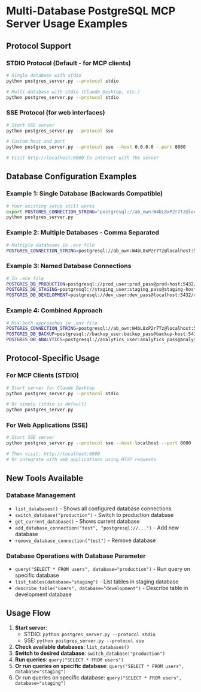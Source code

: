 # Multi-Database PostgreSQL MCP Server Usage Examples

## Protocol Support

### STDIO Protocol (Default - for MCP clients)
```bash
# Single database with stdio
python postgres_server.py --protocol stdio

# Multi-database with stdio (Claude Desktop, etc.)
python postgres_server.py --protocol stdio
```

### SSE Protocol (for web interfaces)
```bash
# Start SSE server
python postgres_server.py --protocol sse

# Custom host and port
python postgres_server.py --protocol sse --host 0.0.0.0 --port 8080

# Visit http://localhost:8000 to interact with the server
```

## Database Configuration Examples

### Example 1: Single Database (Backwards Compatible)
```bash
# Your existing setup still works
export POSTGRES_CONNECTION_STRING="postgresql://ab_own:W4bL8xP2r7Tz@localhost:5432/afcdb_ab"
python postgres_server.py
```

### Example 2: Multiple Databases - Comma Separated
```bash
# Multiple databases in .env file
POSTGRES_CONNECTION_STRING=postgresql://ab_own:W4bL8xP2r7Tz@localhost:5432/afcdb_ab,postgresql://user2:pass2@host2:5432/db2,postgresql://user3:pass3@host3:5432/db3
```

### Example 3: Named Database Connections
```bash
# In .env file
POSTGRES_DB_PRODUCTION=postgresql://prod_user:prod_pass@prod-host:5432/prod_db
POSTGRES_DB_STAGING=postgresql://staging_user:staging_pass@staging-host:5432/staging_db
POSTGRES_DB_DEVELOPMENT=postgresql://dev_user:dev_pass@localhost:5432/dev_db
```

### Example 4: Combined Approach
```bash
# Mix both approaches in .env file
POSTGRES_CONNECTION_STRING=postgresql://ab_own:W4bL8xP2r7Tz@localhost:5432/afcdb_ab
POSTGRES_DB_BACKUP=postgresql://backup_user:backup_pass@backup-host:5432/backup_db
POSTGRES_DB_ANALYTICS=postgresql://analytics_user:analytics_pass@analytics-host:5432/analytics_db
```

## Protocol-Specific Usage

### For MCP Clients (STDIO)
```bash
# Start server for Claude Desktop
python postgres_server.py --protocol stdio

# Or simply (stdio is default)
python postgres_server.py
```

### For Web Applications (SSE)
```bash
# Start SSE server
python postgres_server.py --protocol sse --host localhost --port 8000

# Then visit: http://localhost:8000
# Or integrate with web applications using HTTP requests
```

## New Tools Available

### Database Management
- `list_databases()` - Shows all configured database connections
- `switch_database("production")` - Switch to production database
- `get_current_database()` - Shows current database
- `add_database_connection("test", "postgresql://...")` - Add new database
- `remove_database_connection("test")` - Remove database

### Database Operations with Database Parameter
- `query("SELECT * FROM users", database="production")` - Run query on specific database
- `list_tables(database="staging")` - List tables in staging database
- `describe_table("users", database="development")` - Describe table in development database

## Usage Flow
1. **Start server**: 
   - STDIO: `python postgres_server.py --protocol stdio`
   - SSE: `python postgres_server.py --protocol sse`
2. **Check available databases**: `list_databases()`
3. **Switch to desired database**: `switch_database("production")`
4. **Run queries**: `query("SELECT * FROM users")`
5. **Or run queries on specific database**: `query("SELECT * FROM users", database="staging")`
5. Or run queries on specific database: `query("SELECT * FROM users", database="staging")`
